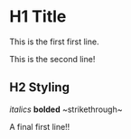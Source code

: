 # H1 Title
This is the first first line.

This is the second line!

## H2 Styling
*italics* **bolded** ~strikethrough~

A final first line!!
